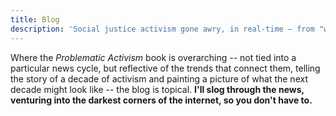 ```yaml
---
title: Blog
description: 'Social justice activism gone awry, in real-time — from "wokeism" to "cancel culture" to "social justice dogma" — and what we can do instead.'
---
```


Where the _Problematic Activism_ book is overarching -- not tied into a particular news cycle, but reflective of the trends that connect them, telling the story of a decade of activism and painting a picture of what the next decade might look like -- the blog is topical. **I'll slog through the news, venturing into the darkest corners of the internet, so you don't have to.**
